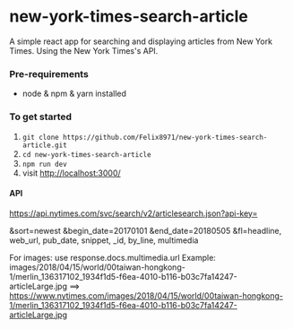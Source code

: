 # new-york-times-search-article
A simple react app for searching and displaying articles from New York Times.
Using the New York Times's API.

### Pre-requirements
- node & npm & yarn installed 

### To get started

1. `git clone https://github.com/Felix8971/new-york-times-search-article.git`
1. `cd new-york-times-search-article` 
2. `npm run dev`
3. visit <http://localhost:3000/> 

#### API

https://api.nytimes.com/svc/search/v2/articlesearch.json?api-key=

&sort=newest
&begin_date=20170101
&end_date=20180505
&fl=headline, web_url, pub_date, snippet, _id, by_line, multimedia

For images: use response.docs.multimedia.url
Example: images/2018/04/15/world/00taiwan-hongkong-1/merlin_136317102_1934f1d5-f6ea-4010-b116-b03c7fa14247-articleLarge.jpg
==>  https://www.nytimes.com/images/2018/04/15/world/00taiwan-hongkong-1/merlin_136317102_1934f1d5-f6ea-4010-b116-b03c7fa14247-articleLarge.jpg

